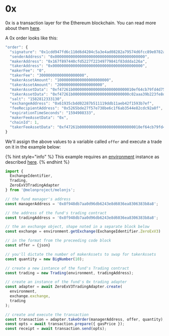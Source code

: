# 0x

0x is a transaction layer for the Ethereum blockchain. You can read more about them [here](https://0x.org/why). 

A 0x order looks like this:

```javascript
"order": {
  "signature": "0x1cdd947fd6c110d6d4204c5a3e4ad08282a79574d6fcc89e0782a2bf003a92042833fc2efd2435c89bc1ad3074ed9b1df1cc37ba8399305c84002040deca4226e002",
  "senderAddress": "0x0000000000000000000000000000000000000000",
  "makerAddress": "0x167f897440cfd5227f22349779841f83ddda126a",
  "takerAddress": "0x0000000000000000000000000000000000000000",
  "makerFee": "0",
  "takerFee": "30000000000000000000",
  "makerAssetAmount": "10000000000000000000000",
  "takerAssetAmount": "20000000000000000000",
  "makerAssetData": "0xf47261b000000000000000000000000010ef64cb79fd4d75d4aa7e8502d95c42124e434b",
  "takerAssetData": "0xf47261b0000000000000000000000000c02aaa39b223fe8d0a0e5c4f27ead9083c756cc2",
  "salt": "1582812333130",
  "exchangeAddress": "0x61935cbdd02287b511119ddb11aeb42f1593b7ef",
  "feeRecipientAddress": "0x5265bde27f57e738be6c1f6ab3544e82cdc92a8f",
  "expirationTimeSeconds": "1594908333",
  "makerFeeAssetData": "0x",
  "chainId": 1,
  "takerFeeAssetData": "0xf47261b000000000000000000000000010ef64cb79fd4d75d4aa7e8502d95c42124e434b"
}
```

We'll assign the above values to a variable called `offer` and execute a trade on it in the example below:

{% hint style="info" %}
This example requires an [environment](../../building-blocks/environment/) instance as described [here](../../building-blocks/environment/).
{% endhint %}

```javascript
import { 
  ExchangeIdentifier,
  Trading, 
  ZeroExV3TradingAdapter 
} from '@melonproject/melonjs';

// the fund manager's address
const managerAddress = '0x8f948db7aa0d96db6243e8d6036ea8306383b8a8';

// the address of the fund's trading contract
const tradingAddress = '0x8f948db7aa0d96db6243e8d6036ea8306383b8a8'; 

// the an exchange object, shape noted in a separate block below
const exchange = environment.getExchange(ExchangeIdentifier.ZeroExV3)

// in the format from the preceeding code block
const offer = {json} 

// you'll dictate the number of makerAssets to swap for takerAssets
const quantity = new BigNumber(10); 

// create a new isntance of the fund's Trading contract
const trading = new Trading(environment, tradingAddress);

// create an instance of the fund's 0x trading adapter
const adapter = await ZeroExV3TradingAdapter.create(
  environment, 
  exchange.exchange, 
  trading
);

// create and execute the transaction
const transaction = adapter.takeOrder(managerAddress, offer, quantity);
const opts = await transaction.prepare({ gasPrice });
const receipt = await transaction.send(opts);

```



